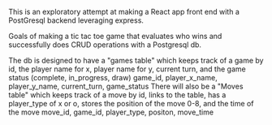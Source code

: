 This is an exploratory attempt at making a React app front end with a PostGresql backend leveraging express.

Goals of making a tic tac toe game that evaluates who wins and successfully does CRUD operations with a Postgresql db.

The db is designed to have a "games table" which keeps track of a game by id, the player name for x, player name for y, current turn, and the game status (complete, in_progress, draw)
game_id, player_x_name, player_y_name, current_turn, game_status
There will also be a "Moves table" which keeps track of a move by id, links to the table, has a player_type of x or o, stores the position of the move 0-8, and the time of the move
move_id, game_id, player_type, positon, move_time
